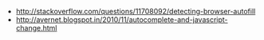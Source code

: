  - http://stackoverflow.com/questions/11708092/detecting-browser-autofill
 - http://avernet.blogspot.in/2010/11/autocomplete-and-javascript-change.html